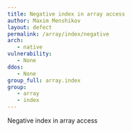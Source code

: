 ```yaml
---
title: Negative index in array access
author: Maxim Menshikov
layout: defect
permalink: /array/index/negative
arch:
   - native
vulnerability:
   - None
ddos:
   - None
group_full: array.index
group:
   - array
   - index
---
```


Negative index in array access

